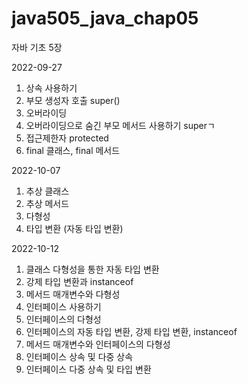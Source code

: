 # java505_java_chap05
자바 기초 5장

2022-09-27
1. 상속 사용하기
2. 부모 생성자 호출 super()
3. 오버라이딩
4. 오버라이딩으로 숨긴 부모 메서드 사용하기 superㄱ
5. 접근제한자 protected
6. final 클래스, final 메서드

2022-10-07
1. 추상 클래스
2. 추상 메서드
3. 다형성
4. 타입 변환 (자동 타입 변환)

2022-10-12
1. 클래스 다형성을 통한 자동 타입 변환
2. 강제 타입 변환과 instanceof
3. 메서드 매개변수와 다형성
4. 인터페이스 사용하기
5. 인터페이스의 다형성
6. 인터페이스의 자동 타입 변환, 강제 타입 변환, instanceof
7. 메서드 매개변수와 인터페이스의 다형성
8. 인터페이스 상속 및 다중 상속
9. 인터페이스 다중 상속 및 타입 변환
